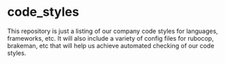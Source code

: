 # code_styles

This repository is just a listing of our company code styles for languages,
frameworks, etc. It will also include a variety of config files for rubocop,
brakeman, etc that will help us achieve automated checking of our code styles.
